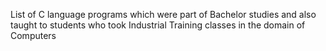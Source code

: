 List of C language programs which were part of Bachelor studies and also taught to students who took Industrial Training classes in the domain of Computers
